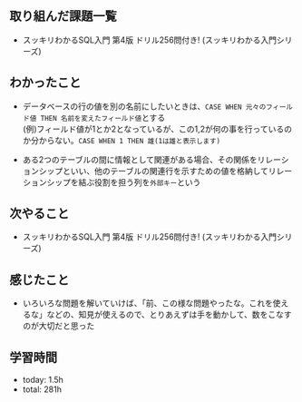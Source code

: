 ##  取り組んだ課題一覧

- スッキリわかるSQL入門 第4版 ドリル256問付き! (スッキリわかる入門シリーズ)

 ##  わかったこと

- データベースの行の値を別の名前にしたいときは、`CASE WHEN 元々のフィールド値 THEN 名前を変えたフィールド値`とする<br>(例)フィールド値が1とか2となっているが、この1,2が何の事を行っているのか分からない。`CASE WHEN 1 THEN 雄(1は雄と表示します)`

- ある2つのテーブルの間に情報として関連がある場合、その関係をリレーションシップといい、他のテーブルの関連行を示すための値を格納してリレーションシップを結ぶ役割を担う列を`外部キー`という

 ##  次やること

- スッキリわかるSQL入門 第4版 ドリル256問付き! (スッキリわかる入門シリーズ)

 ##  感じたこと

- いろいろな問題を解いていけば、「前、この様な問題やったな。これを使えるな」などの、知見が使えるので、とりあえずは手を動かして、数をこなすのが大切だと思った

 ##  学習時間
- today: 1.5h
- total: 281h
